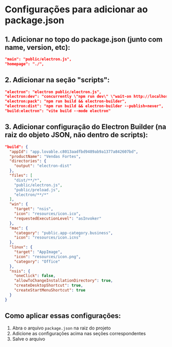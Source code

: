 
# Configurações para adicionar ao package.json

## 1. Adicionar no topo do package.json (junto com name, version, etc):

```json
"main": "public/electron.js",
"homepage": "./",
```

## 2. Adicionar na seção "scripts":

```json
"electron": "electron public/electron.js",
"electron:dev": "concurrently \"npm run dev\" \"wait-on http://localhost:8080 && electron public/electron.js\"",
"electron:pack": "npm run build && electron-builder",
"electron:dist": "npm run build && electron-builder --publish=never",
"build:electron": "vite build --mode electron"
```

## 3. Adicionar configuração do Electron Builder (na raiz do objeto JSON, não dentro de scripts):

```json
"build": {
  "appId": "app.lovable.c8013aadfbd9489ab9a1377a842607bd",
  "productName": "Vendas Fortes",
  "directories": {
    "output": "electron-dist"
  },
  "files": [
    "dist/**/*",
    "public/electron.js",
    "public/preload.js",
    "electron/**/*"
  ],
  "win": {
    "target": "nsis",
    "icon": "resources/icon.ico",
    "requestedExecutionLevel": "asInvoker"
  },
  "mac": {
    "category": "public.app-category.business",
    "icon": "resources/icon.icns"
  },
  "linux": {
    "target": "AppImage",
    "icon": "resources/icon.png",
    "category": "Office"
  },
  "nsis": {
    "oneClick": false,
    "allowToChangeInstallationDirectory": true,
    "createDesktopShortcut": true,
    "createStartMenuShortcut": true
  }
}
```

## Como aplicar essas configurações:

1. Abra o arquivo `package.json` na raiz do projeto
2. Adicione as configurações acima nas seções correspondentes
3. Salve o arquivo
